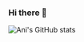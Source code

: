 ### Hi there 👋



<!--
    This is a comment
    and will not be displayed
    -->
    
<!--
**aniruhil/aniruhil** is a ✨ _special_ ✨ repository because its `README.md` (this file) appears on your GitHub profile.

Here are some ideas to get you started:

- 🔭 I’m currently working on ...
- 🌱 I’m currently learning ...
- 👯 I’m looking to collaborate on ...
- 🤔 I’m looking for help with ...
- 💬 Ask me about ...
- 📫 How to reach me: ...
- 😄 Pronouns: ...
- ⚡ Fun fact: ...
-->

![Ani's GitHub stats](https://github-readme-stats.vercel.app/api?username=aniruhil&show_icons=true&theme=dracula)


